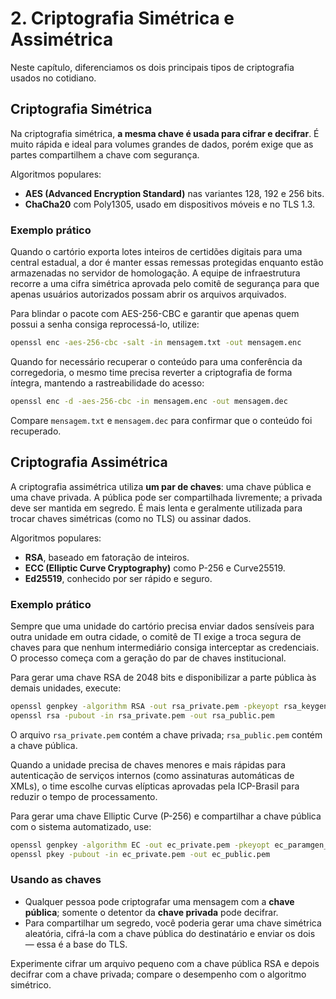 # 2. Criptografia Simétrica e Assimétrica

Neste capítulo, diferenciamos os dois principais tipos de criptografia usados no cotidiano.

## Criptografia Simétrica

Na criptografia simétrica, **a mesma chave é usada para cifrar e decifrar**. É muito rápida e ideal para volumes grandes de dados, porém exige que as partes compartilhem a chave com segurança.

Algoritmos populares:
- **AES (Advanced Encryption Standard)** nas variantes 128, 192 e 256 bits.
- **ChaCha20** com Poly1305, usado em dispositivos móveis e no TLS 1.3.

### Exemplo prático

Quando o cartório exporta lotes inteiros de certidões digitais para uma central estadual, a dor é manter essas remessas protegidas enquanto estão armazenadas no servidor de homologação. A equipe de infraestrutura recorre a uma cifra simétrica aprovada pelo comitê de segurança para que apenas usuários autorizados possam abrir os arquivos arquivados.

Para blindar o pacote com AES-256-CBC e garantir que apenas quem possui a senha consiga reprocessá-lo, utilize:

```bash
openssl enc -aes-256-cbc -salt -in mensagem.txt -out mensagem.enc
```

Quando for necessário recuperar o conteúdo para uma conferência da corregedoria, o mesmo time precisa reverter a criptografia de forma íntegra, mantendo a rastreabilidade do acesso:

```bash
openssl enc -d -aes-256-cbc -in mensagem.enc -out mensagem.dec
```

Compare `mensagem.txt` e `mensagem.dec` para confirmar que o conteúdo foi recuperado.

## Criptografia Assimétrica

A criptografia assimétrica utiliza **um par de chaves**: uma chave pública e uma chave privada. A pública pode ser compartilhada livremente; a privada deve ser mantida em segredo. É mais lenta e geralmente utilizada para trocar chaves simétricas (como no TLS) ou assinar dados.

Algoritmos populares:
- **RSA**, baseado em fatoração de inteiros.
- **ECC (Elliptic Curve Cryptography)** como P-256 e Curve25519.
- **Ed25519**, conhecido por ser rápido e seguro.

### Exemplo prático

Sempre que uma unidade do cartório precisa enviar dados sensíveis para outra unidade em outra cidade, o comitê de TI exige a troca segura de chaves para que nenhum intermediário consiga interceptar as credenciais. O processo começa com a geração do par de chaves institucional.

Para gerar uma chave RSA de 2048 bits e disponibilizar a parte pública às demais unidades, execute:

```bash
openssl genpkey -algorithm RSA -out rsa_private.pem -pkeyopt rsa_keygen_bits:2048
openssl rsa -pubout -in rsa_private.pem -out rsa_public.pem
```

O arquivo `rsa_private.pem` contém a chave privada; `rsa_public.pem` contém a chave pública.

Quando a unidade precisa de chaves menores e mais rápidas para autenticação de serviços internos (como assinaturas automáticas de XMLs), o time escolhe curvas elípticas aprovadas pela ICP-Brasil para reduzir o tempo de processamento.

Para gerar uma chave Elliptic Curve (P-256) e compartilhar a chave pública com o sistema automatizado, use:

```bash
openssl genpkey -algorithm EC -out ec_private.pem -pkeyopt ec_paramgen_curve:P-256
openssl pkey -pubout -in ec_private.pem -out ec_public.pem
```

### Usando as chaves

- Qualquer pessoa pode criptografar uma mensagem com a **chave pública**; somente o detentor da **chave privada** pode decifrar.
- Para compartilhar um segredo, você poderia gerar uma chave simétrica aleatória, cifrá-la com a chave pública do destinatário e enviar os dois — essa é a base do TLS.

Experimente cifrar um arquivo pequeno com a chave pública RSA e depois decifrar com a chave privada; compare o desempenho com o algoritmo simétrico.
